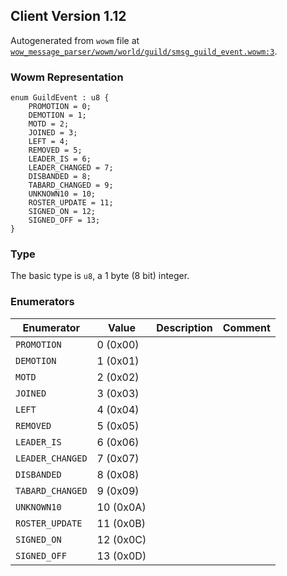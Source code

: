 ## Client Version 1.12

Autogenerated from `wowm` file at [`wow_message_parser/wowm/world/guild/smsg_guild_event.wowm:3`](https://github.com/gtker/wow_messages/tree/main/wow_message_parser/wowm/world/guild/smsg_guild_event.wowm#L3).

### Wowm Representation
```rust,ignore
enum GuildEvent : u8 {
    PROMOTION = 0;
    DEMOTION = 1;
    MOTD = 2;
    JOINED = 3;
    LEFT = 4;
    REMOVED = 5;
    LEADER_IS = 6;
    LEADER_CHANGED = 7;
    DISBANDED = 8;
    TABARD_CHANGED = 9;
    UNKNOWN10 = 10;
    ROSTER_UPDATE = 11;
    SIGNED_ON = 12;
    SIGNED_OFF = 13;
}
```
### Type
The basic type is `u8`, a 1 byte (8 bit) integer.
### Enumerators
| Enumerator | Value  | Description | Comment |
| --------- | -------- | ----------- | ------- |
| `PROMOTION` | 0 (0x00) |  |  |
| `DEMOTION` | 1 (0x01) |  |  |
| `MOTD` | 2 (0x02) |  |  |
| `JOINED` | 3 (0x03) |  |  |
| `LEFT` | 4 (0x04) |  |  |
| `REMOVED` | 5 (0x05) |  |  |
| `LEADER_IS` | 6 (0x06) |  |  |
| `LEADER_CHANGED` | 7 (0x07) |  |  |
| `DISBANDED` | 8 (0x08) |  |  |
| `TABARD_CHANGED` | 9 (0x09) |  |  |
| `UNKNOWN10` | 10 (0x0A) |  |  |
| `ROSTER_UPDATE` | 11 (0x0B) |  |  |
| `SIGNED_ON` | 12 (0x0C) |  |  |
| `SIGNED_OFF` | 13 (0x0D) |  |  |
